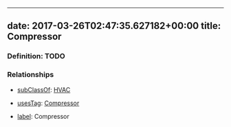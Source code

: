 
---
date: 2017-03-26T02:47:35.627182+00:00
title: Compressor
---
### Definition: TODO

### Relationships

* [subClassOf](http://www.w3.org/2000/01/rdf-schema#subClassOf): [HVAC](https://brickschema.org/schema/1.0/Brick#HVAC)

* [usesTag](https://brickschema.org/schema/1.0/BrickFrame#usesTag): [Compressor](https://brickschema.org/schema/1.0/BrickTag#Compressor)

* [label](http://www.w3.org/2000/01/rdf-schema#label): Compressor
